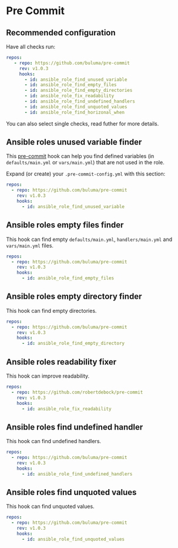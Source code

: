 # Pre Commit

## Recommended configuration

Have all checks run:

```yaml
repos:
   - repo: https://github.com/buluma/pre-commit
     rev: v1.0.3
     hooks:
       - id: ansible_role_find_unused_variable
       - id: ansible_role_find_empty_files
       - id: ansible_role_find_empty_directories
       - id: ansible_role_fix_readability
       - id: ansible_role_find_undefined_handlers
       - id: ansible_role_find_unquoted_values
       - id: ansible_role_find_horizonal_when
```

You can also select single checks, read futher for more details.

## Ansible roles unused variable finder

This [pre-commit](https://pre-commit.com/) hook can help you find defined variables (in `defaults/main.yml` or `vars/main.yml`) that are not used in the role.

Expand (or create) your `.pre-commit-config.yml` with this section:

```yaml
repos:
  - repo: https://github.com/buluma/pre-commit
    rev: v1.0.3
    hooks:
      - id: ansible_role_find_unused_variable
```

## Ansible roles empty files finder

This hook can find empty `defaults/main.yml`, `handlers/main.yml` and `vars/main.yml` files.

```yaml
repos:
  - repo: https://github.com/buluma/pre-commit
    rev: v1.0.3
    hooks:
      - id: ansible_role_find_empty_files
```

## Ansible roles empty directory finder

This hook can find empty directories.

```yaml
repos:
  - repo: https://github.com/buluma/pre-commit
    rev: v1.0.3
    hooks:
      - id: ansible_role_find_empty_directory
```

## Ansible roles readability fixer

This hook can improve readability.

```yaml
repos:
  - repo: https://github.com/robertdebock/pre-commit
    rev: v1.0.3
    hooks:
      - id: ansible_role_fix_readability
```

## Ansible roles find undefined handler

This hook can find undefined handlers.

```yaml
repos:
  - repo: https://github.com/buluma/pre-commit
    rev: v1.0.3
    hooks:
      - id: ansible_role_find_undefined_handlers
```

## Ansible roles find unquoted values

This hook can find unquoted values.

```yaml
repos:
  - repo: https://github.com/buluma/pre-commit
    rev: v1.0.3
    hooks:
      - id: ansible_role_find_unquoted_values
```
